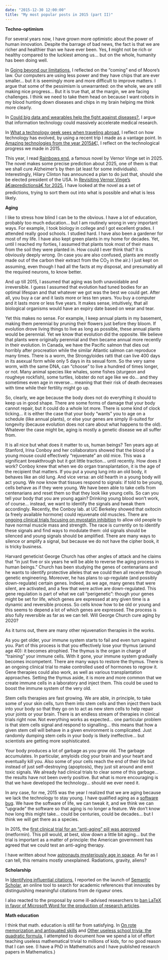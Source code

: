 ```yaml
---
date: "2015-12-30 12:00:00"
title: "My most popular posts in 2015 (part II)"
---
```




__Techno-optimism__

For several years now, I have grown more optimistic about the power of human innovation. Despite the barrage of bad news, the fact is that we are richer and healthier than we have ever been. Yes, __I__ might not be rich or healthy compared to the luckiest among us&hellip; but on the whole, humanity has been doing well.

In [Going beyond our limitations](/lemire/blog/2015/07/17/going-beyond-our-limitations/), I reflected on the &ldquo;coming&rdquo; end of Moore&rsquo;s law. Our computers are using less power and they have chips that are ever smaller&hellip; but it is seemingly more and more difficult to improve matters. I argue that some of the pessimism is unwarranted: on the whole, we are still making nice progress&hellip; But it is true that, at the margin, we are facing challenges. I think we need to take them head on because I want robots in my blood hunting down diseases and chips in my brain helping me think more clearly. 

In [Could big data and wearables help the fight against diseases?](/lemire/blog/2015/09/28/could-big-data-and-wearables-help-the-fight-against-diseases/), I argue that information technology could massively accelerate medical research.

In [What a technology geek sees when traveling abroad](/lemire/blog/2015/08/31/what-a-technology-geek-sees-when-traveling-abroad/), I reflect on how technology has evolved, by using a recent trip I made as a vantage point. In [Amazing technologies from the year 2015â€¦](/lemire/blog/2015/12/15/amazing-technologies-from-the-year-2015/), I reflect on the technological progress we made in 2015.

This year, I read [Rainbows end](https://www.amazon.com/Rainbows-End-Vernor-Vinge/dp/0812536363/), a famous novel by Vernor Vinge set in 2025. The novel makes some precise prediction about 2025, one of them is that we shall cure Alzheimer&rsquo;s by then (at least for some individuals). Interestingly, Hilary Clinton has announced a plan to do just that, should she be elected president of the USA. In [Revisiting Vernor Vinge&rsquo;s â€œpredictionsâ€ for 2025](/lemire/blog/2015/09/04/revisiting-vernor-vinges-predictions-for-2025/), I have looked at the novel as a set of predictions, trying to sort them out into what is possible and what is less likely.

__Aging__

I like to stress how blind I can be to the obvious. I have a lot of education, probably too much education&hellip; but I am routinely wrong in very important ways. For example, I took biology in college and I got excellent grades. I attended really good schools. I studied hard. I have also been a gardener for most of my life. I have also kept green plants in my home for decades. Yet, until I reached my forties, I assumed that plants took most of their mass from the soil they were planted in. How could I ever think that? It is obviously deeply wrong. (In case you are also confused, plants are mostly made out of the carbon their extract from the CO<sub>2</sub> in the air.) I just kept on assuming, even though I had all the facts at my disposal, and presumably all the required neurons, to know better.

And up till 2015, I assumed that aging was both unavoidable and irreversible. I guess I assumed that evolution had tuned bodies for an optimal lifespan and that whatever we got was the best we could get. After all, you buy a car and it lasts more or less ten years. You buy a computer and it lasts more or less five years. It makes sense, intuitively, that all biological organisms would have an expiry date based on wear and tear.

Yet this makes no sense. For example, I keep annual plants in my basement, making them perennial by pruning their flowers just before they bloom. If evolution drove living things to live as long as possible, these annual plants would be perennial. Yet we know that evolution did the opposite. We believe that plants were originally perennial and then became annual more recently in their evolution. In Canada, we have the Pacific salmon that dies out horribly after procreation while the similar Atlantic salmon can reproduce many times. There is a worm, the Strongyloides ratti that can live 400 days in its asexual form while only 5 days in its sexual form. So the very same worm, with the same DNA, can &ldquo;choose&rdquo; to live a hundred of times longer, or not. Many animal species like whales, some fishes (sturgeon and rougheye rockfish), some turtles, lobster do not age like we do&hellip; and they sometimes even age in reverse&hellip; meaning that their risk of death decreases with time while their fertility might go up.

So, clearly, we age because the body does not do everything it should to keep us in good shape. There are some forms of damage that your body cannot repair, but it could do a whole lot more. There is some kind of clock ticking&hellip; it is either the case that your body &ldquo;wants&rdquo; you to age on a schedule (like annual plants), or else your genes are simply ill-suited for longevity (because evolution does not care about what happens to the old). Whatever the case might be, aging is mostly a genetic disease we all suffer from.

It is all nice but what does it matter to us, human beings? Ten years ago at Stanford, Irina Conboy and her collaborators showed that the blood of a young mouse could effectively &ldquo;rejuvenate&rdquo; an old mice. This was a significant breakthrough but it got little traction&hellip; until recently. How does it work? Conboy knew that when we do organ transplantation, it is the age of the recipient that matters. If you put a young lung into an old body, it behaves like an old lung. And vice versa: an old hearth in a young body will act young. We now know that tissues respond to signals: if told to be young, cells behave as if they were young. We have been able to take cells from centenarians and reset them so that they look like young cells. So can you tell your body that you are young again? Drinking young blood won&rsquo;t work, of course&hellip; instead, we want to identify the signals and tweak them accordingly. Recently, the Conboy lab. at UC Berkeley showed that oxitocin (a freely available hormone) could rejuvenate old muscles. There are [ongoing clinical trials focusing on myostatin inhibition](http://news.iupui.edu/releases/2015/12/myostatin-warden-muscle-growth.shtml) to allow old people to have normal muscle mass and strength. The race is currently on to identify these signals and find ways to modulate them: old signals should be silenced and young signals should be amplified. There are many ways to silence or amplify a signal, but because we do not have the cipher book, it is tricky business.

Harvard geneticist George Church has other angles of attack and he claims that &ldquo;in just five or six years he will be able to reverse the aging process in human beings.&rdquo; Church has been studying the genes of centenarians and he wants to identify protective alleles that we could then all receive through genetic engineering. Moreover, he has plans to up-regulate (and possibly down-regulate) certain genes. Indeed, as we age, many genes that were silent, are activated, and a few that were active are down-regulated. This gene regulation is part of what we call &ldquo;perigenetic&rdquo;: though your genes might be set for life, which genes are expressed at any given time is a dynamic and reversible process. So cells know how to be old or young and this seems to depend a lot of which genes are expressed. The process is also fully reversible as far as we can tell. Will George Church cure aging by 2020?

As it turns out, there are many other rejuvenation therapies in the works. 

As you get older, your immune system starts to fail and even turn against you. Part of this process is that you effectively lose your thymus (around age 40): it becomes atrophied. The thymus is the organ in charge of &ldquo;training&rdquo; your immune cells. With it gone, your immune system gradually becomes incompetent. There are many ways to restore the thymus. There is an ongoing clinical trial to make controlled used of hormones to regrow it. Gene therapies could also work, as well as various transplantation approaches. Setting the thymus aside, it is more and more common that we create immune cells in a laboratory and inject them. This could be used to boost the immune system of the very old.

Stem cells therapies are fast growing. We are able, in principle, to take some of your skin cells, turn them into stem cells and then inject them back into your body so that they go on to act as new stem cells to help repair your joints or your brain. There is an endless stream of therapies in clinical trials right now. Not everything works as expected&hellip; one particular problem is that stem cells signal and respond to signalling&hellip; this means that how a given stem cell will behave in a given environment is complicated. Just randomly dumping stem cells in your body is likely ineffective&hellip; but scientists are getting more sophisticated.

Your body produces a lot of garbage as you grow old. The garbage accumulates. In particular, amyloids clog your brain and your heart and eventually kill you. Also some of your cells reach the end of their life but instead of just self-destroying (apoptosis), they just sit around and emit toxic signals. We already had clinical trials to clear some of this garbage&hellip; the results have not been overly positive. But what is more encouraging is that we have developed the technology&hellip; should we ever need it.

In any case, for me, 2015 was the year I realized that we are aging because we lack the technology to stay young. I have qualified aging as a [software bug](/lemire/blog/2015/06/09/aging-software-bug/). We have the software of life, we can tweak it, and we think we can &ldquo;upgrade&rdquo; the software so that aging is no longer a feature. We don&rsquo;t know how long this might take&hellip; could be centuries, could be decades&hellip; but I think we will get there as a species. 

In 2015, the [first clinical trial for an &ldquo;anti-aging&rdquo; pill was approved](/lemire/blog/2015/12/07/are-we-really-testing-an-anti-aging-pill-and-what-does-it-mean/) (metformin). This pill would, at best, slow down a little bit aging&hellip; but the trial is important as a matter of principle: the American government has agreed that we could test an anti-aging therapy. 

I have written about how [astronauts mysteriously age in space](/lemire/blog/2015/12/01/the-mysterious-aging-of-astronauts/). As far as I can tell, this remains mostly unexplained. Radiations, gravity, aliens?

__Scholarship__

In [Identifying influential citations](/lemire/blog/2015/11/05/identifying-influential-citations-it-works-live-today/), I reported on the launch of [Semantic Scholar](https://www.semanticscholar.org/), an online tool to search for academic references that innovates by distinguishing meaningful citations from de rigueur ones. 

I also reacted to the proposal by some ill-advised researchers to [ban LaTeX in favor of Microsoft Word for the production of research articles](/lemire/blog/2015/01/14/knauff-and-nejasmic-recommend-banning-latex/).

__Math education__

I think that math. education is still far from satisfying. In [On rote memorization and antiquated skills](/lemire/blog/2015/03/10/on-rote-memorization-and-antiquated-skills/) and [Other useless school trivia: the quadratic formula](/lemire/blog/2015/03/16/other-useless-school-trivia-the-quadratic-formula/), I attempted to document how we spend a lot of effort teaching useless mathematical trivial to millions of kids, for no good reason that I can see. (I have a PhD in Mathematics and I have published research papers in Mathematics.)

